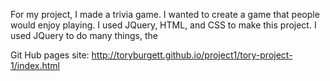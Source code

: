 For my project, I made a trivia game.
I wanted to create a game that people would enjoy playing.
I used JQuery, HTML, and CSS to make this project.
I used JQuery to do many things, the 

Git Hub pages site: http://toryburgett.github.io/project1/tory-project-1/index.html
